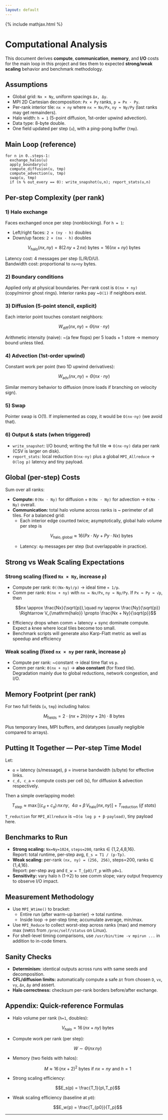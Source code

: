 ```yaml
---
layout: default
---
```

{% include mathjax.html %}

# Computational Analysis

This document derives **compute**, **communication**, **memory**, and **I/O** costs for the main loop in this project and ties them to expected **strong/weak scaling** behavior and benchmark methodology.

## Assumptions

- Global grid: `Nx × Ny`, uniform spacings `Δx, Δy`.
- MPI 2D Cartesian decomposition: `Px × Py` ranks, `p = Px · Py`.
- Per-rank interior tile: `nx × ny` where `nx ≈ Nx/Px`, `ny ≈ Ny/Py` (last ranks may get remainders).
- Halo width: `h = 1` (5-point diffusion, 1st-order upwind advection).
- Data type: 8-byte double.
- One field updated per step (`u`), with a ping-pong buffer (`tmp`).

## Main Loop (reference)

```
for n in 0..steps-1:
  exchange_halos(u)
  apply_boundary(u)
  compute_diffusion(u, tmp)
  compute_advection(u, tmp)
  swap(u, tmp)
  if (n % out_every == 0): write_snapshot(u,n); report_stats(u,n)
```

## Per-step Complexity (per rank)

### 1) Halo exchange

Faces exchanged once per step (nonblocking). For `h = 1`:

- Left/right faces: `2 × (ny · h)` doubles
- Down/up faces: `2 × (nx · h)` doubles

```math
V_{\mathrm{halo}}(nx, ny) = 8 \left( 2\,ny + 2\,nx \right) \ \text{bytes} = 16 (nx+ny) \ \text{bytes}
```

Latency cost: 4 messages per step (L/R/D/U).  
Bandwidth cost: proportional to `nx+ny` bytes.

### 2) Boundary conditions

Applied only at physical boundaries. Per-rank cost is `O(nx + ny)` (copy/mirror ghost rings). Interior ranks pay ~`O(1)` if neighbors exist.

### 3) Diffusion (5-point stencil, explicit)

Each interior point touches constant neighbors:

```math
W_{\mathrm{diff}}(nx, ny) = \Theta(nx \cdot ny)
```

Arithmetic intensity (naive): ~(a few flops) per 5 loads + 1 store → memory bound unless tiled.

### 4) Advection (1st-order upwind)

Constant work per point (two 1D upwind derivatives):

```math
W_{\mathrm{adv}}(nx, ny) = \Theta(nx \cdot ny)
```

Similar memory behavior to diffusion (more loads if branching on velocity sign).

### 5) Swap

Pointer swap is O(1). If implemented as copy, it would be `O(nx·ny)` (we avoid that).

### 6) Output & stats (when triggered)

- `write_snapshot`: I/O bound; writing the full tile ⇒ `O(nx·ny)` data per rank (CSV is larger on disk).
- `report_stats`: local reduction `O(nx·ny)` plus a global `MPI_Allreduce` → `O(log p)` latency and tiny payload.

## Global (per-step) Costs

Sum over all ranks:

- **Compute:** `Θ(Nx · Ny)` for diffusion + `Θ(Nx · Ny)` for advection → `Θ(Nx · Ny)` overall.
- **Communication:** total halo volume across ranks is ~ perimeter of all tiles. For a balanced grid:
  - Each interior edge counted twice; asymptotically, global halo volume per step is
    ```math
    V_{\mathrm{halo, global}} \approx 16 \left( Px \cdot Ny + Py \cdot Nx \right)\ \text{bytes}
    ```
  - Latency: `4p` messages per step (but overlappable in practice).

## Strong vs Weak Scaling Expectations

### Strong scaling (fixed `Nx × Ny`, increase `p`)

- Compute per rank: `Θ((Nx·Ny)/p)` → ideal time `∝ 1/p`.
- Comm per rank: `Θ(nx + ny)` with `nx ≈ Nx/Px`, `ny ≈ Ny/Py`. If `Px ≈ Py ≈ √p`, then
  ```math
  nx \approx \frac{Nx}{\sqrt{p}},\quad ny \approx \frac{Ny}{\sqrt{p}} \Rightarrow V_{\mathrm{halo}} \propto \frac{Nx + Ny}{\sqrt{p}}
  ```
- Efficiency drops when comm + latency + sync dominate compute. Expect a knee where local tiles become too small.
- Benchmark scripts will generate also Karp-Flatt metric as well as speedup and efficiency

### Weak scaling (fixed `nx × ny` per rank, increase `p`)

- Compute per rank: ~constant → ideal time flat vs `p`.
- Comm per rank: `Θ(nx + ny)` → **also constant** (for fixed tile).  
  Degradation mainly due to global reductions, network congestion, and I/O.

## Memory Footprint (per rank)

For two full fields (`u`, `tmp`) including halos:

```math
M_{\mathrm{fields}} = 2 \cdot (nx + 2h) (ny + 2h) \cdot 8\ \text{bytes}
```

Plus temporary lines, MPI buffers, and datatypes (usually negligible compared to arrays).

## Putting It Together — Per-step Time Model

Let:
- `α` = latency (s/message), `β` = inverse bandwidth (s/byte) for effective links.
- `c_d, c_a` = compute costs per cell (s), for diffusion & advection respectively.

Then a simple overlapping model:

```math
T_{\mathrm{step}} \approx \max\left[ (c_d + c_a)\,nx\,ny,\ \ 4\alpha + \beta\,V_{\mathrm{halo}}(nx, ny) \right] \ +\ T_{\mathrm{reduction}}\ (if\ stats)
```

`T_reduction` for `MPI_Allreduce` is ~`O(α log p + β·payload)`, tiny payload here.

## Benchmarks to Run

- **Strong scaling:** `Nx=Ny=1024`, `steps=200`, ranks ∈ {1,2,4,8,16}.  
  Report: total runtime, per-step avg, `E_s = T1 / (p·Tp)`.
- **Weak scaling:** per-rank `(nx, ny) = (256, 256)`, steps=200, ranks ∈ {1,4,16}.  
  Report: per-step avg and `E_w = T_{p0}/T_p` with `p0=1`.
- **Sensitivity:** vary halo `h` (1→2) to see comm slope; vary output frequency to observe I/O impact.

## Measurement Methodology

- Use `MPI_Wtime()` to bracket:
  - Entire run (after warm-up barrier) → total runtime.
  - Inside loop → per-step time; accumulate average, min/max.
- Use `MPI_Reduce` to collect worst-step across ranks (max) and memory max (`VmRSS` from `/proc/self/status` on Linux).
- For shell-level timing comparisons, use `/usr/bin/time -v mpirun ...` in addition to in-code timers.

## Sanity Checks

- **Determinism:** identical outputs across runs with same seeds and decomposition.
- **CFL/diffusion limits:** automatically compute a safe `Δt` from chosen `D`, `vx`, `vy`, `Δx`, `Δy` and assert.
- **Halo correctness:** checksum per-rank borders before/after exchange.

## Appendix: Quick-reference Formulas

- Halo volume per rank (`h=1`, doubles):
  ```math
  V_{\mathrm{halo}} = 16\,(nx + ny)\ \text{bytes}
  ```
- Compute work per rank (per step):
  ```math
  W \sim \Theta(nx\,ny)
  ```
- Memory (two fields with halos):
  ```math
  M \approx 16\,(nx + 2)^2\ \text{bytes}\ \text{if}\ nx=ny\ \text{and}\ h=1
  ```
- Strong scaling efficiency:
  ```math
  E_s(p) = \frac{T_1}{p\,T_p}
  ```
- Weak scaling efficiency (baseline at `p0`):
  ```math
  E_w(p) = \frac{T_{p0}}{T_p}
  ```

---
